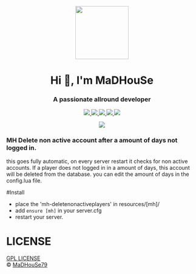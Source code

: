 <p align="center">
    <img width="140" src="https://icons.iconarchive.com/icons/iconarchive/red-orb-alphabet/128/Letter-M-icon.png" />  
    <h1 align="center">Hi 👋, I'm MaDHouSe</h1>
    <h3 align="center">A passionate allround developer </h3>    
</p>

<p align="center">
  <a href="https://github.com/MaDHouSe79/mh-deletenonactiveplayers/issues">
    <img src="https://img.shields.io/github/issues/MaDHouSe79/mh-deletenonactiveplayers"/> 
  </a>
  <a href="https://github.com/MaDHouSe79/mh-deletenonactiveplayers/watchers">
    <img src="https://img.shields.io/github/watchers/MaDHouSe79/mh-deletenonactiveplayers"/> 
  </a> 
  <a href="https://github.com/MaDHouSe79/mh-deletenonactiveplayers/network/members">
    <img src="https://img.shields.io/github/forks/MaDHouSe79/mh-deletenonactiveplayers"/> 
  </a>  
  <a href="https://github.com/MaDHouSe79/mh-deletenonactiveplayers/stargazers">
    <img src="https://img.shields.io/github/stars/MaDHouSe79/mh-deletenonactiveplayers?color=white"/> 
  </a>
  <a href="https://github.com/MaDHouSe79/mh-deletenonactiveplayers/blob/main/LICENSE">
    <img src="https://img.shields.io/github/license/MaDHouSe79/mh-deletenonactiveplayers?color=black"/> 
  </a>      
</p>

<p align="center">
  <img alig src="https://github-profile-trophy.vercel.app/?username=MaDHouSe79&margin-w=15&column=6" />
</p>

### MH Delete non active account after a amount of days not logged in.

this goes fully automatic, on every server restart it checks for non active accounts.
If a player does not logged in in a amount of days, this account will be deleted from the database.
you can edit the amount of days in the config.lua file.


#Install
- place the 'mh-deletenonactiveplayers' in resources/[mh]/
- add `ensure [mh]` in your server.cfg
- restart your server.

# LICENSE
[GPL LICENSE](./LICENSE)<br />
&copy; [MaDHouSe79](https://www.youtube.com/@MaDHouSe79)
